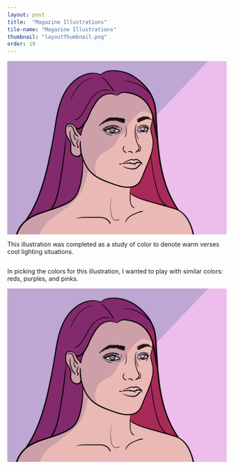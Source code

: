 ```yaml
---
layout: post
title:  "Magazine Illustrations"
tile-name: "Magazine Illustrations"
thumbnail: "layoutThumbnail.png"
order: 19
---
```


<div class="row">

  <div class="small-12 medium-6 large-8 columns">
    <img src="/img/colorHair.png" alt="Hero Image">
  </div>

  <div class="small-12 medium-6 large-4 columns">
    <p>This illustration was completed as a study of color to denote warm verses cool lighting situations. </p>
  </div>
  
</div>

<div class="row verticalSpace">

  <div class="small-12 medium-6 large-4 columns">
    <p>In picking the colors for this illustration, I wanted to play with similar colors: reds, purples, and pinks. </p>
  </div>
  <div class="small-12 medium-6 large-8 columns">
    <img src="/img/colorHair.png" alt="Hero Image">
  </div>
  
</div>